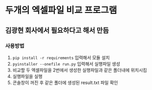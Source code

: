 # 두개의 엑셀파일 비교 프로그램
## 김광현 회사에서 필요하다고 해서 만듬
### 사용방법
1. ``pip install -r requirements``  입력해서 모듈 설치
2. ``pyinstaller --onefile run.py`` 입력해서 실행파일 생성
3. 비교할 두 엑셀파일을 2번에서 생성한 실행파일과 같은 폴더내에 위치시킴
4. 실행파일을 실행
5. 콘솔창이 꺼진 후 같은 폴더에 생성된 result.txt 파일 확인